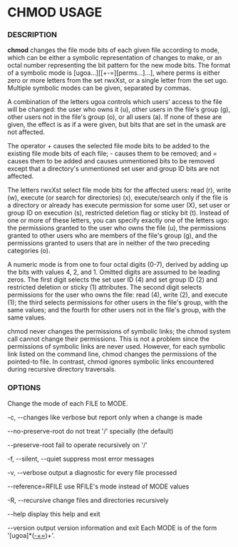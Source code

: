 # CHMOD USAGE 

### DESCRIPTION 

**chmod** changes the file mode bits of each given file according to mode, which can be either a symbolic representation of changes to make, or an octal number representing the bit pattern for the new mode bits.
The format of a symbolic mode is [ugoa...][[+-=][perms...]...], where perms is either zero or more letters from the set rwxXst, or a single letter from the set ugo. Multiple symbolic modes can be given, separated by commas.

A combination of the letters ugoa controls which users' access to the file will be changed: the user who owns it (u), other users in the file's group (g), other users not in the file's group (o), or all users (a). If none of these are given, the effect is as if a were given, but bits that are set in the umask are not affected.

The operator + causes the selected file mode bits to be added to the existing file mode bits of each file; - causes them to be removed; and = causes them to be added and causes unmentioned bits to be removed except that a directory's unmentioned set user and group ID bits are not affected.

The letters rwxXst select file mode bits for the affected users: read (r), write (w), execute (or search for directories) (x), execute/search only if the file is a directory or already has execute permission for some user (X), set user or group ID on execution (s), restricted deletion flag or sticky bit (t). Instead of one or more of these letters, you can specify exactly one of the letters ugo: the permissions granted to the user who owns the file (u), the permissions granted to other users who are members of the file's group (g), and the permissions granted to users that are in neither of the two preceding categories (o).

A numeric mode is from one to four octal digits (0-7), derived by adding up the bits with values 4, 2, and 1. Omitted digits are assumed to be leading zeros. The first digit selects the set user ID (4) and set group ID (2) and restricted deletion or sticky (1) attributes. The second digit selects permissions for the user who owns the file: read (4), write (2), and execute (1); the third selects permissions for other users in the file's group, with the same values; and the fourth for other users not in the file's group, with the same values.

chmod never changes the permissions of symbolic links; the chmod system call cannot change their permissions. This is not a problem since the permissions of symbolic links are never used. However, for each symbolic link listed on the command line, chmod changes the permissions of the pointed-to file. In contrast, chmod ignores symbolic links encountered during recursive directory traversals.



### OPTIONS 

Change the mode of each FILE to MODE.

-c, --changes
like verbose but report only when a change is made

--no-preserve-root
do not treat '/' specially (the default)

--preserve-root
fail to operate recursively on '/'

-f, --silent, --quiet
suppress most error messages

-v, --verbose
output a diagnostic for every file processed

--reference=RFILE
use RFILE's mode instead of MODE values

-R, --recursive
change files and directories recursively

--help
display this help and exit

--version
output version information and exit
Each MODE is of the form '[ugoa]*([-+=]([rwxXst]*|[ugo]))+'.
